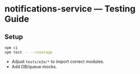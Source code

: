 # notifications-service — Testing Guide

## Setup
```bash
npm ci
npm test -- --coverage
```
- Adjust `tests/e2e/*` to import correct modules.
- Add DB/queue mocks.
